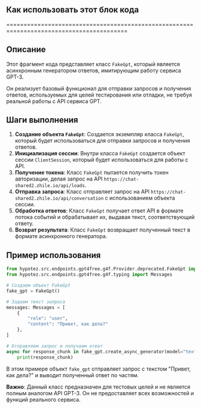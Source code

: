 ## Как использовать этот блок кода
=========================================================================================

Описание
-------------------------
Этот фрагмент кода представляет класс `FakeGpt`, который является асинхронным генератором ответов, имитирующим работу сервиса GPT-3. 

Он реализует базовый функционал для отправки запросов и получения ответов, используемых для целей тестирования или отладки, не требуя реальной работы с API сервиса GPT.

Шаги выполнения
-------------------------
1. **Создание объекта `FakeGpt`**: Создается экземпляр класса `FakeGpt`, который будет использоваться для отправки запросов и получения ответов.
2. **Инициализация сессии**: Внутри класса `FakeGpt` создается объект сессии `ClientSession`, который будет использоваться для работы с API. 
3. **Получение токена**: Класс `FakeGpt` пытается получить токен авторизации, делая запрос на API `https://chat-shared2.zhile.io/api/loads`.
4. **Отправка запроса**: Класс отправляет запрос на API `https://chat-shared2.zhile.io/api/conversation` с использованием объекта сессии.
5. **Обработка ответов**: Класс `FakeGpt` получает ответ API в формате потока событий и обрабатывает их, выдавая текст, соответствующий ответу.
6. **Возврат результата**: Класс `FakeGpt` возвращает полученный текст в формате асинхронного генератора.


Пример использования
-------------------------

```python
from hypotez.src.endpoints.gpt4free.g4f.Provider.deprecated.FakeGpt import FakeGpt
from hypotez.src.endpoints.gpt4free.g4f.typing import Messages

# Создаем объект FakeGpt
fake_gpt = FakeGpt()

# Задаем текст запроса
messages: Messages = [
    {
        "role": "user",
        "content": "Привет, как дела?"
    },
]

# Отправляем запрос и получаем ответ
async for response_chunk in fake_gpt.create_async_generator(model="text-davinci-002-render-sha", messages=messages):
    print(response_chunk)
```

В этом примере объект `fake_gpt` отправляет запрос с текстом "Привет, как дела?" и выводит полученный ответ по частям.

**Важно**: Данный класс предназначен для тестовых целей и не является полным аналогом API GPT-3. Он не предоставляет всех возможностей и функций реального сервиса.